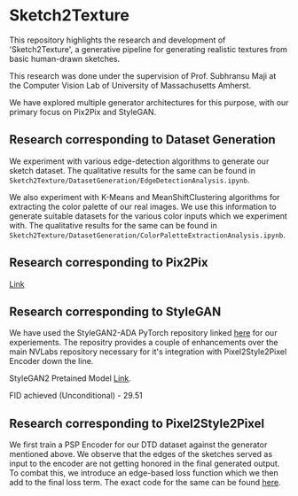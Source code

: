 # Sketch2Texture
This repository highlights the research and development of 'Sketch2Texture', a generative pipeline for generating realistic textures from basic human-drawn sketches. 

This research was done under the supervision of Prof. Subhransu Maji at the Computer Vision Lab of University of Massachusetts Amherst.


We have explored multiple generator architectures for this purpose, with our primary focus on Pix2Pix and StyleGAN.

## Research corresponding to Dataset Generation
We experiment with various edge-detection algorithms to generate our sketch dataset. The qualitative results for the same can be found in `Sketch2Texture/DatasetGeneration/EdgeDetectionAnalysis.ipynb`.

We also experiment with K-Means and MeanShiftClustering algorithms for extracting the color palette of our real images. We use this information to generate suitable datasets for the various color inputs which we experiment with. The qualitative results for the same can be found in `Sketch2Texture/DatasetGeneration/ColorPaletteExtractionAnalysis.ipynb`.


## Research corresponding to Pix2Pix
[Link](https://github.com/abhisheklalwani/pytorch-CycleGAN-and-pix2pix)

## Research corresponding to StyleGAN

We have used the StyleGAN2-ADA PyTorch repository linked [here](https://github.com/dvschultz/stylegan2-ada-pytorch) for our experiements. The repositry provides a couple of enhancements over the main NVLabs repository necessary for it's integration with Pixel2Style2Pixel Encoder down the line.

StyleGAN2 Pretained Model [Link](https://drive.google.com/file/d/1ZQmv4HxLy6Tw-Jc0oLOpBk3opZGKN6XK/view?usp=sharing).

FID achieved (Unconditional) - 29.51

## Research corresponding to Pixel2Style2Pixel

We first train a PSP Encoder for our DTD dataset against the generator mentioned above. We observe that the edges of the sketches served as input to the encoder are not getting honored in the final generated output.
To combat this, we introduce an edge-based loss function which we then add to the final loss term. The exact code for the same can be found [here](https://github.com/abhisheklalwani/pixel2style2pixel).

